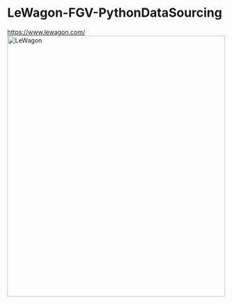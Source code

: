 # LeWagon-FGV-PythonDataSourcing

https://www.lewagon.com/
<img src="http://www.w3.org/200/svg" alt="LeWagon" width="500" height="600">

